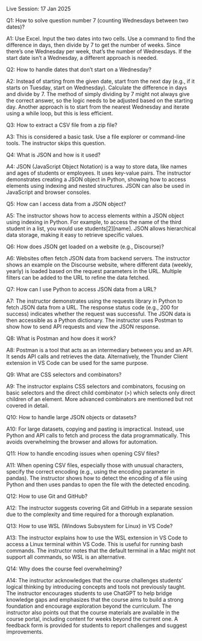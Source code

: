 Live Session: 17 Jan 2025

Q1: How to solve question number 7 (counting Wednesdays between two dates)?

A1: Use Excel. Input the two dates into two cells. Use a command to find the difference in days, then divide by 7 to get the number of weeks. Since there’s one Wednesday per week, that’s the number of Wednesdays. If the start date isn’t a Wednesday, a different approach is needed.

Q2: How to handle dates that don’t start on a Wednesday?

A2: Instead of starting from the given date, start from the next day (e.g., if it starts on Tuesday, start on Wednesday). Calculate the difference in days and divide by 7. The method of simply dividing by 7 might not always give the correct answer, so the logic needs to be adjusted based on the starting day. Another approach is to start from the nearest Wednesday and iterate using a while loop, but this is less efficient.

Q3: How to extract a CSV file from a zip file?

A3: This is considered a basic task. Use a file explorer or command-line tools. The instructor skips this question.

Q4: What is JSON and how is it used?

A4: JSON (JavaScript Object Notation) is a way to store data, like names and ages of students or employees. It uses key-value pairs. The instructor demonstrates creating a JSON object in Python, showing how to access elements using indexing and nested structures. JSON can also be used in JavaScript and browser consoles.

Q5: How can I access data from a JSON object?

A5: The instructor shows how to access elements within a JSON object using indexing in Python. For example, to access the name of the third student in a list, you would use students[2][name]. JSON allows hierarchical data storage, making it easy to retrieve specific values.

Q6: How does JSON get loaded on a website (e.g., Discourse)?

A6: Websites often fetch JSON data from backend servers. The instructor shows an example on the Discourse website, where different data (weekly, yearly) is loaded based on the request parameters in the URL. Multiple filters can be added to the URL to refine the data fetched.

Q7: How can I use Python to access JSON data from a URL?

A7: The instructor demonstrates using the requests library in Python to fetch JSON data from a URL. The response status code (e.g., 200 for success) indicates whether the request was successful. The JSON data is then accessible as a Python dictionary. The instructor uses Postman to show how to send API requests and view the JSON response.

Q8: What is Postman and how does it work?

A8: Postman is a tool that acts as an intermediary between you and an API. It sends API calls and retrieves the data. Alternatively, the Thunder Client extension in VS Code can be used for the same purpose.

Q9: What are CSS selectors and combinators?

A9: The instructor explains CSS selectors and combinators, focusing on basic selectors and the direct child combinator (>) which selects only direct children of an element. More advanced combinators are mentioned but not covered in detail.

Q10: How to handle large JSON objects or datasets?

A10: For large datasets, copying and pasting is impractical. Instead, use Python and API calls to fetch and process the data programmatically. This avoids overwhelming the browser and allows for automation.

Q11: How to handle encoding issues when opening CSV files?

A11: When opening CSV files, especially those with unusual characters, specify the correct encoding (e.g., using the encoding parameter in pandas). The instructor shows how to detect the encoding of a file using Python and then uses pandas to open the file with the detected encoding.

Q12: How to use Git and GitHub?

A12: The instructor suggests covering Git and GitHub in a separate session due to the complexity and time required for a thorough explanation.

Q13: How to use WSL (Windows Subsystem for Linux) in VS Code?

A13: The instructor explains how to use the WSL extension in VS Code to access a Linux terminal within VS Code. This is useful for running bash commands. The instructor notes that the default terminal in a Mac might not support all commands, so WSL is an alternative.

Q14: Why does the course feel overwhelming?

A14: The instructor acknowledges that the course challenges students’ logical thinking by introducing concepts and tools not previously taught. The instructor encourages students to use ChatGPT to help bridge knowledge gaps and emphasizes that the course aims to build a strong foundation and encourage exploration beyond the curriculum. The instructor also points out that the course materials are available in the course portal, including content for weeks beyond the current one. A feedback form is provided for students to report challenges and suggest improvements.
